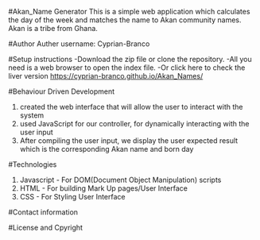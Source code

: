 #Akan_Name Generator
This is a simple web application which calculates the day of the week and matches the name to Akan community names. Akan is a tribe from Ghana.

#Author
Auther username: Cyprian-Branco

#Setup instructions
-Download the zip file or clone the repository.
-All you need is a web browser to open the index file.
-Or click here to check the liver version https://cyprian-branco.github.io/Akan_Names/

#Behaviour Driven Development
1. created the web interface that will allow the user to interact with the system
2. used JavaScript for our controller, for dynamically interacting with the user input
3. After compiling the user input, we display the user expected result which is the corresponding Akan name and born day

#Technologies
1. Javascript - For DOM(Document Object Manipulation) scripts
2. HTML - For building Mark Up pages/User Interface
3. CSS - For Styling User Interface

#Contact information

#License and Cpyright
